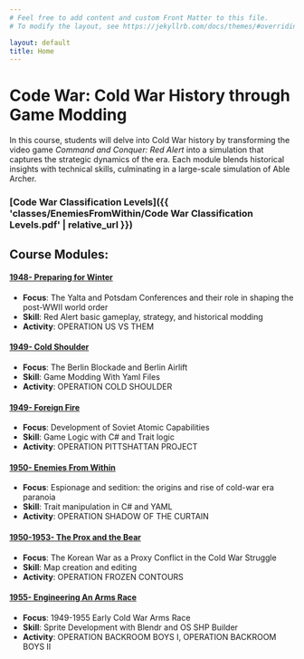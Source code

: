 ```yaml
---
# Feel free to add content and custom Front Matter to this file.
# To modify the layout, see https://jekyllrb.com/docs/themes/#overriding-theme-defaults

layout: default
title: Home
---
```


# Code War: Cold War History through Game Modding

In this course, students will delve into Cold War history by transforming the video game *Command and Conquer: Red Alert* into a simulation that captures the strategic dynamics of the era. Each module blends historical insights with technical skills, culminating in a large-scale simulation of Able Archer.    

### [Code War Classification Levels]({{ 'classes/EnemiesFromWithin/Code War Classification Levels.pdf' | relative_url }})
## Course Modules:

#### [1948- Preparing for Winter](./classes/PreparingForWinter)
  - **Focus**: The Yalta and Potsdam Conferences and their role in shaping the post-WWII world order
  - **Skill**: Red Alert basic gameplay, strategy, and historical modding
  - **Activity**: OPERATION US VS THEM

    
#### [1949- Cold Shoulder](./classes/ColdShoulder)
  - **Focus**: The Berlin Blockade and Berlin Airlift
  - **Skill**: Game Modding With Yaml Files
  - **Activity**: OPERATION COLD SHOULDER

    
#### [1949- Foreign Fire](./classes/ForeignFire)
  - **Focus**: Development of Soviet Atomic Capabilities
  - **Skill**: Game Logic with C# and Trait logic
  - **Activity**: OPERATION PITTSHATTAN PROJECT

    
#### [1950- Enemies From Within](./classes/EnemiesFromWithin)
  - **Focus**: Espionage and sedition: the origins and rise of cold-war era paranoia
  - **Skill**: Trait manipulation in C# and YAML
  - **Activity**: OPERATION SHADOW OF THE CURTAIN

    
#### [1950-1953- The Prox and the Bear](./classes/TheProxAndTheBear)
  - **Focus**: The Korean War as a Proxy Conflict in the Cold War Struggle
  - **Skill**: Map creation and editing
  - **Activity**: OPERATION FROZEN CONTOURS

    
#### [1955- Engineering An Arms Race](./classes/EngineeringAnArmsRace)
  - **Focus**: 1949-1955 Early Cold War Arms Race
  - **Skill**: Sprite Development with Blendr and OS SHP Builder
  - **Activity**: OPERATION BACKROOM BOYS I, OPERATION BACKROOM BOYS II

